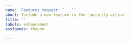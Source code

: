 ```yaml
---
name: 'Features request: `...`'
about: Include a new feature in the `security-action`
title: ''
labels: enhancement
assignees: thypon

---
```



